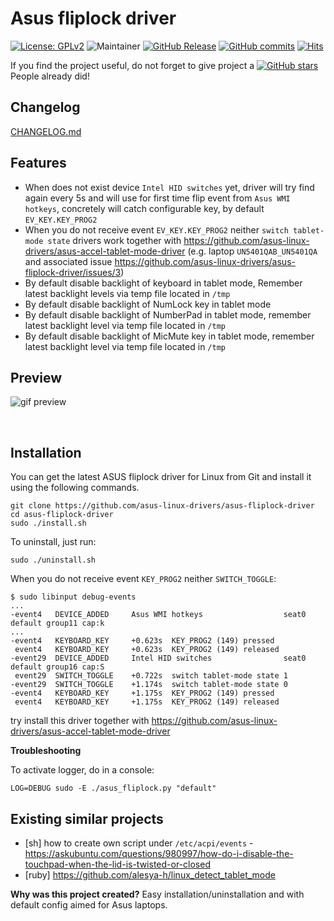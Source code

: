 # Asus fliplock driver

[![License: GPLv2](https://img.shields.io/badge/License-GPL_v2-blue.svg)](https://www.gnu.org/licenses/old-licenses/gpl-2.0.en.html)
![Maintainer](https://img.shields.io/badge/maintainer-ldrahnik-blue)
[![GitHub Release](https://img.shields.io/github/release/asus-linux-drivers/asus-fliplock-driver.svg?style=flat)](https://github.com/asus-linux-drivers/asus-fliplock-driver/releases)
[![GitHub commits](https://img.shields.io/github/commits-since/asus-linux-drivers/asus-fliplock-driver/v1.1.0.svg)](https://GitHub.com/asus-linux-drivers/asus-fliplock-driver/commit/)
[![Hits](https://hits.seeyoufarm.com/api/count/incr/badge.svg?url=https%3A%2F%2Fgithub.com%2Fasus-linux-drivers%2Fasus-fliplock-driver&count_bg=%2379C83D&title_bg=%23555555&icon=&icon_color=%23E7E7E7&title=hits&edge_flat=false)](https://hits.seeyoufarm.com)

If you find the project useful, do not forget to give project a [![GitHub stars](https://img.shields.io/github/stars/asus-linux-drivers/asus-fliplock-driver.svg?style=flat-square)](https://github.com/asus-linux-drivers/asus-fliplock-driver/stargazers) People already did!

## Changelog

[CHANGELOG.md](CHANGELOG.md)

## Features

- When does not exist device `Intel HID switches` yet, driver will try find again every 5s and will use for first time flip event from `Asus WMI hotkeys`, concretely will catch configurable key, by default `EV_KEY.KEY_PROG2`
- When you do not receive event `EV_KEY.KEY_PROG2` neither `switch tablet-mode state` drivers work together with https://github.com/asus-linux-drivers/asus-accel-tablet-mode-driver (e.g. laptop `UN5401QAB_UN5401QA` and associated issue https://github.com/asus-linux-drivers/asus-fliplock-driver/issues/3)
- By default disable backlight of keyboard in tablet mode, Remember latest backlight levels via temp file located in `/tmp`
- By default disable backlight of NumLock key in tablet mode
- By default disable backlight of NumberPad in tablet mode, remember latest backlight level via temp file located in `/tmp`
- By default disable backlight of MicMute key in tablet mode, remember latest backlight level via temp file located in `/tmp`

## Preview

![gif preview](./preview.gif)

<br/>


## Installation

You can get the latest ASUS fliplock driver for Linux from Git and install it using the following commands.
```
git clone https://github.com/asus-linux-drivers/asus-fliplock-driver
cd asus-fliplock-driver
sudo ./install.sh
```

To uninstall, just run:
```
sudo ./uninstall.sh
```

When you do not receive event `KEY_PROG2` neither `SWITCH_TOGGLE`:

```
$ sudo libinput debug-events
...
-event4   DEVICE_ADDED     Asus WMI hotkeys                  seat0 default group11 cap:k
...
-event4   KEYBOARD_KEY     +0.623s	KEY_PROG2 (149) pressed
 event4   KEYBOARD_KEY     +0.623s	KEY_PROG2 (149) released
-event29  DEVICE_ADDED     Intel HID switches                seat0 default group16 cap:S
 event29  SWITCH_TOGGLE    +0.722s	switch tablet-mode state 1
-event29  SWITCH_TOGGLE    +1.174s	switch tablet-mode state 0
-event4   KEYBOARD_KEY     +1.175s	KEY_PROG2 (149) pressed
 event4   KEYBOARD_KEY     +1.175s	KEY_PROG2 (149) released
```

try install this driver together with https://github.com/asus-linux-drivers/asus-accel-tablet-mode-driver


**Troubleshooting**

To activate logger, do in a console:
```
LOG=DEBUG sudo -E ./asus_fliplock.py "default"
```

## Existing similar projects

- [sh] how to create own script under `/etc/acpi/events` - https://askubuntu.com/questions/980997/how-do-i-disable-the-touchpad-when-the-lid-is-twisted-or-closed
- [ruby] https://github.com/alesya-h/linux_detect_tablet_mode

**Why was this project created?** Easy installation/uninstallation and with default config aimed for Asus laptops.
